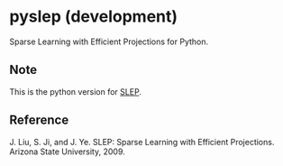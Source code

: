 # pyslep (development)
Sparse Learning with Efficient Projections for Python.

## Note
This is the python version for [SLEP][slep].

## Reference
J. Liu, S. Ji, and J. Ye. SLEP: Sparse Learning with Efficient
Projections. Arizona State University, 2009. 

[slep]: http://yelab.net/software/SLEP/ "slep"
